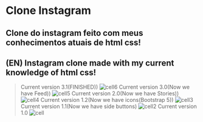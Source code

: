 # Clone Instagram
## Clone do instagram feito com meus conhecimentos atuais de html css!
## (EN) Instagram clone made with my current knowledge of html css!
> Current version 3.1(FINISHED))
![cell6](https://user-images.githubusercontent.com/101679144/228575479-bce5bb09-c388-44fc-bf20-d341ee4a8ca6.png)
> Current version 3.0(Now we have Feed))
![cell5](https://user-images.githubusercontent.com/101679144/228281584-dd9f2784-7a46-4995-8ee0-2f42555d8e56.png)
> Current version 2.0(Now we have Stories))
![cell4](https://user-images.githubusercontent.com/101679144/227971742-f49d1e24-29bc-40be-9441-55d3887bcb36.png)
> Current version 1.2(Now we have icons(Bootstrap 5))
![cell3](https://user-images.githubusercontent.com/101679144/227795675-83fa0f8d-c7a0-47ee-b7fa-9d1114edba7f.png)
> Current version 1.1(Now we have side buttons)
![cell2](https://user-images.githubusercontent.com/101679144/227240862-9699963d-0bca-47f4-b80e-02ccf41a08fe.png)
> Current version 1.0
![cell](https://user-images.githubusercontent.com/101679144/226939301-565e5bd4-8f2b-43be-95c2-a587f8357add.png)
